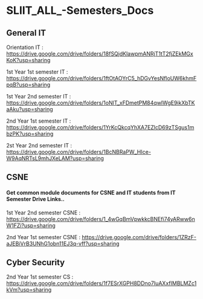 # SLIIT_ALL_-Semesters_Docs

<h2>General IT</h2>

Orientation IT : https://drive.google.com/drive/folders/18fSQjdKlawpmANRjT1tT2fjZEkMGxKoK?usp=sharing


1st Year 1st semester IT : https://drive.google.com/drive/folders/1ftOtAOYrC5_hDGvYesNfloUW6khmFpqB?usp=sharing



1st Year 2nd semester IT : https://drive.google.com/drive/folders/1oNlT_xFDmetPM84qwIWgE9ikXbTKaAku?usp=sharing



2nd Year 1st semester IT : https://drive.google.com/drive/folders/1YrKcQkcqYhXA7EZlcD69zTSgus1mbzPK?usp=sharing



2st Year 2nd semester IT : https://drive.google.com/drive/folders/1BcNBRaPW_HIce-W9AqNRTsL9mhJXeLAM?usp=sharing


<h2>CSNE </h2> 
<h4>Get common module documents for CSNE and IT students from IT Semester Drive Links.. </h4>


1st Year 2nd semester CSNE : https://drive.google.com/drive/folders/1_4wGqBmVpwkkcBNEfi74yARww6nW1FZi?usp=sharing


2nd Year 1st semester CSNE : https://drive.google.com/drive/folders/1ZRzF-aJEBiVrB3UNhG1obn11EJ3q-vff?usp=sharing


<h2>Cyber Security </h2>


2nd Year 1st semester CS : https://drive.google.com/drive/folders/1f7ESrXGPH8DDno7IuAXxfIMBLMZc1kVm?usp=sharing




